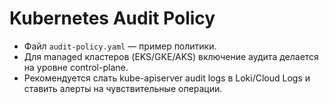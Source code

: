# Kubernetes Audit Policy

- Файл `audit-policy.yaml` — пример политики.
- Для managed кластеров (EKS/GKE/AKS) включение аудита делается на уровне control-plane.
- Рекомендуется слать kube-apiserver audit logs в Loki/Cloud Logs и ставить алерты на чувствительные операции.
